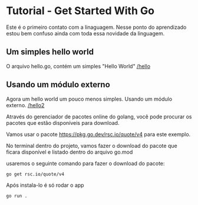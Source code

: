 # Tutorial - Get Started With Go

Este é o primeiro contato com a linaguagem. Nesse ponto do aprendizado estou bem confuso ainda
com toda essa novidade da linguagem.

## Um simples hello world

O arquivo hello.go, contém um simples "Hello World"
[/hello](/hello/hello.go)

## Usando um módulo externo

Agora um hello world um pouco menos simples. Usando um módulo externo.
[/hello2](/hello2/hello.go)

Através do gerenciador de pacotes online do golang, você pode procurar os pacotes que estão disponíveis para download.

Vamos usar o pacote https://pkg.go.dev/rsc.io/quote/v4 para este exemplo.

No terminal dentro do projeto, vamos fazer o download do pacote que ficara disponível e listado dentro do arquivo go.mod

usaremos o seguinte comando para fazer o download do pacote: 
```bash
go get rsc.io/quote/v4
```

Após instala-lo é só rodar o app

```bash
go run .
```
